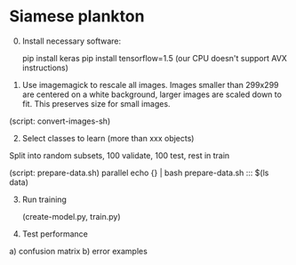 # Siamese plankton

0. Install necessary software:

   pip install keras
   pip install tensorflow=1.5 (our CPU doesn't support AVX instructions)

1. Use imagemagick to rescale all images. Images smaller than 299x299
are centered on a white background, larger images are scaled down to
fit.  This preserves size for small images.

  (script: convert-images-sh)

2. Select classes to learn (more than xxx objects)

Split into random subsets, 100 validate, 100 test, rest in train

  (script: prepare-data.sh)
  parallel echo {} \| bash prepare-data.sh ::: $(ls data)
 

3. Run training

   (create-model.py, train.py)

4. Test performance

a) confusion matrix
b) error examples
